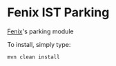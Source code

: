 Fenix IST Parking
==================

[Fenix](http://www.github.com/FenixEdu/fenix)'s parking module

To install, simply type:

    mvn clean install
